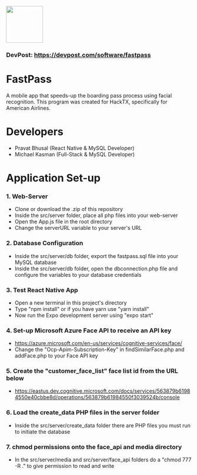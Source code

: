 <img src="https://raw.githubusercontent.com/Shadowsych/fastpass/master/rsrc/fastpassicon.png" width="100" height="100" />

### DevPost: https://devpost.com/software/fastpass

# FastPass
A mobile app that speeds-up the boarding pass process using facial recognition.
This program was created for HackTX, specifically for American Airlines.

# Developers
- Pravat Bhusal (React Native & MySQL Developer)
- Michael Kasman (Full-Stack & MySQL Developer)

# Application Set-up
### 1. Web-Server
- Clone or download the .zip of this repository
- Inside the src/server folder, place all php files into your web-server
- Open the App.js file in the root directory
- Change the serverURL variable to your server's URL

### 2. Database Configuration
- Inside the src/server/db folder, export the fastpass.sql file into your MySQL database
- Inside the src/server/db folder, open the dbconnection.php file and configure the variables to your database credentials

### 3. Test React Native App
- Open a new terminal in this project's directory
- Type "npm install" or if you have yarn use "yarn install"
- Now run the Expo development server using "expo start"

### 4. Set-up Microsoft Azure Face API to receive an API key
- https://azure.microsoft.com/en-us/services/cognitive-services/face/
- Change the "Ocp-Apim-Subscription-Key" in findSimilarFace.php and addFace.php to your Face API key

### 5. Create the "customer_face_list" face list id from the URL below
- https://eastus.dev.cognitive.microsoft.com/docs/services/563879b61984550e40cbbe8d/operations/563879b61984550f3039524b/console

### 6. Load the create_data PHP files in the server folder
- Inside the src/server/create_data folder there are PHP files you must run to initiate the database

### 7. chmod permissions onto the face_api and media directory
- In the src/server/media and src/server/face_api folders do a "chmod 777 -R ." to give
permission to read and write
